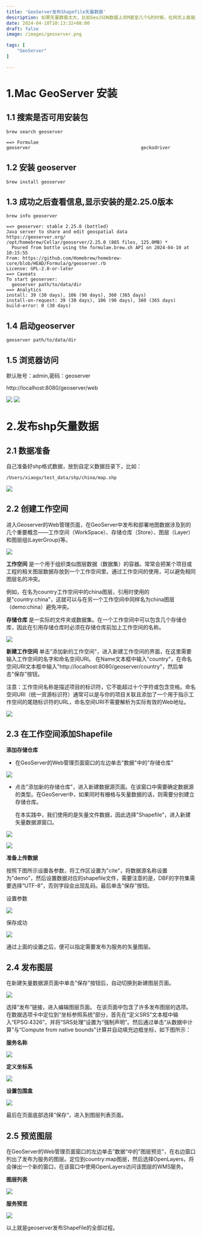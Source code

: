 ```yaml
---
title: 'GeoServer发布Shapefile矢量数据'
description: 如果矢量数据太大，比如GeoJSON数据上百M甚至几个G的时候，在网页上直接加载方式显然不合理，包括数据请求，交互等都不友好；所以可以通过GeoServer将矢量数据发布为服务加载
date: 2024-04-10T10:13:32+08:00
draft: false
image: /images/geoserver.png

tags: [
    "GeoServer"
]

---
```


# 1.Mac GeoServer 安装

## 1.1 搜索是否可用安装包
```
brew search geoserver

==> Formulae
geoserver                                         geckodriver
```
## 1.2 安装 geoserver
```
brew install geoserver
```
## 1.3 成功之后查看信息,显示安装的是2.25.0版本
```
brew info geoserver

==> geoserver: stable 2.25.0 (bottled)
Java server to share and edit geospatial data
https://geoserver.org/
/opt/homebrew/Cellar/geoserver/2.25.0 (885 files, 125.0MB) *
  Poured from bottle using the formulae.brew.sh API on 2024-04-10 at 10:15:55
From: https://github.com/Homebrew/homebrew-core/blob/HEAD/Formula/g/geoserver.rb
License: GPL-2.0-or-later
==> Caveats
To start geoserver:
  geoserver path/to/data/dir
==> Analytics
install: 39 (30 days), 106 (90 days), 360 (365 days)
install-on-request: 39 (30 days), 106 (90 days), 360 (365 days)
build-error: 0 (30 days)
```
## 1.4 启动geoserver
```
geoserver path/to/data/dir
```
## 1.5 浏览器访问

默认账号：admin,密码：geoserver

http://localhost:8080/geoserver/web

![](/images/geoserver-web.png)
![](/images/geoserver-web0.png)

# 2.发布shp矢量数据
## 2.1 数据准备

自己准备好shp格式数据，放到自定义数据目录下，比如：

```
/Users/xiaogu/test_data/shp/china/map.shp
```
![](/images/geoserver-web1.png)

## 2.2 创建工作空间

进入Geoserver的Web管理页面，在GeoServer中发布和部署地图数据涉及到的几个重要概念——工作空间（WorkSpace）、存储仓库（Store）、图层（Layer）和图层组(LayerGroup)等。

![](/images/geoserver-web2.png)

**工作空间** 是一个用于组织类似图层数据（数据集）的容器。常常会把某个项目或工程的相关图层数据存放到一个工作空间里。通过工作空间的使用，可以避免相同图层名的冲突。

例如，在名为country工作空间中的china图层，引用时使用的是"country:china"，这就可以与在另一个工作空间中同样名为china图层（demo:china）避免冲突。

**存储仓库** 是一实际的文件夹或数据集。在一个工作空间中可以包含几个存储仓库，因此在引用存储仓库时必须在存储仓库前加上工作空间的名称。

![](/images/geoserver-web3.png)

**新建工作空间** 单击"添加新的工作空间"，进入新建工作空间的界面，在这里需要输入工作空间的名字和命名空间URI。
在Name文本框中输入"country"，在命名空间URI文本框中输入"http://localhost:8080/geoserver/country"，然后单击"保存"按钮。

注意：工作空间名称是描述项目的标识符，它不能超过十个字符或包含空格。命名空间URI（统一资源标识符）通常可以是与你的项目关联且添加了一个用于指示工作空间的尾随标识符的URL，命名空间URI不需要解析为实际有效的Web地址。

![](/images/geoserver-web4.png)

## 2.3 在工作空间添加Shapefile

**添加存储仓库**

* 在GeoServer的Web管理页面窗口的左边单击"数据"中的"存储仓库"

![](/images/geoserver-web5.png)

* 点击"添加新的存储仓库"，进入新建数据源页面。在该窗口中需要确定数据源的类型。在GeoServer中，如果同时有栅格与矢量数据的话，则需要分别建立存储仓库。

   在本实践中，我们使用的是矢量文件数据，因此选择"Shapefile"，进入新建矢量数据源窗口。

![](/images/geoserver-web6.png)

![](/images/geoserver-web7.png)

**准备上传数据**

按照下图所示设置各参数，将工作区设置为"cite"，将数据源名称设置为"demo"，然后设置数据对应的shapefile文件，需要注意的是，DBF的字符集需要选择“UTF-8”，否则字段会出现乱码。最后单击“保存”按钮。

设置参数

![](/images/geoserver-web8.png)

保存成功

![](/images/geoserver-web9.png)

通过上面的设置之后，便可以指定需要发布为服务的矢量图层。

## 2.4 发布图层

在新建矢量数据源页面中单击"保存"按钮后，自动切换到新建图层页面。

![](/images/geoserver-web10.png)

选择“发布”链接，进入编辑图层页面。
在该页面中包含了许多发布图层的选项。在数据选项卡中定位到“坐标参照系统”部分，首先在“定义SRS”文本框中输入“EPSG:4326”，并将“SRS处理”设置为“强制声明”。然后通过单击“从数据中计算”与“Compute from native bounds"计算并自动填充边框坐标，如下图所示：

**服务名称**

![](/images/geoserver-web11.png)

**定义坐标系**

![](/images/geoserver-web12.png)

**设置包围盒**

![](/images/geoserver-web13.png)

最后在页面底部选择”保存“，进入到图层列表页面。

## 2.5 预览图层

在GeoServer的Web管理页面窗口的左边单击”数据“中的"图层预览"，在右边窗口列出了发布为服务的图层。定位到country:map图层，然后选择OpenLayers，将会弹出一个新的窗口，在该窗口中使用OpenLayers访问该图层的WMS服务。

**图层列表**

![](/images/geoserver-web14.png)

**服务预览**

![](/images/geoserver-web15.png)

以上就是geoserver发布Shapefile的全部过程。